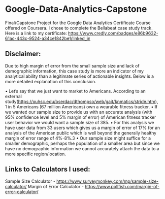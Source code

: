 # Google-Data-Analytics-Capstone
Final/Capstone Project for the Google Data Analytics Certificate Course offered on Coursera. I chose to complete the Bellabeat case study track. Here is a link to my certificate: https://www.credly.com/badges/e86b9632-61ac-443c-9524-a34ce1842be1/linked_in

## Disclaimer:
Due to high margin of error from the small sample size and lack of demographic information, this case study is more an indicator of my analytical ability than a legitimate series of actionable insights. Below is a more detailed explanation of this conclusion.

• Let’s say that we just want to market to Americans. According to an external study(https://ouhsc.edu/bserdac/dthompso/web/gait/knmatics/stride.htm), 1 in 5 Americans (67 million Americans) own a wearable fitness tracker.
• If we wanted our sample size to provide us with an accurate analysis (with 95% confidence level and 5% margin of error) of American fitness tracker user behavior we would want a sample size of 385.
• For this analysis we have user data from 33 users which gives us a margin of error of 17% for an analysis of the American public which is well beyond the generally healthy margin of error range of 4%-8%.3 
• Our sample size might suffice for a smaller demographic, perhaps the population of a smaller area but since we have no demographic information we cannot accurately attach the data to a more specific region/location.

## Links to Calculators I used:
Sample Size Calculator - https://www.surveymonkey.com/mp/sample-size-calculator/
Margin of Error Calculator - https://www.pollfish.com/margin-of-error-calculator/
